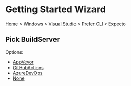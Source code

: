 # Getting Started Wizard

[Home](/docs/wiz/readme.md) > [Windows](Windows.md) > [Visual Studio](Windows_VisualStudio.md) > [Prefer CLI](Windows_VisualStudio_Cli.md) > Expecto

## Pick BuildServer

Options:
 * [AppVeyor](Windows_VisualStudio_Cli_Expecto_AppVeyor.md)
 * [GitHubActions](Windows_VisualStudio_Cli_Expecto_GitHubActions.md)
 * [AzureDevOps](Windows_VisualStudio_Cli_Expecto_AzureDevOps.md)
 * [None](Windows_VisualStudio_Cli_Expecto_None.md)
